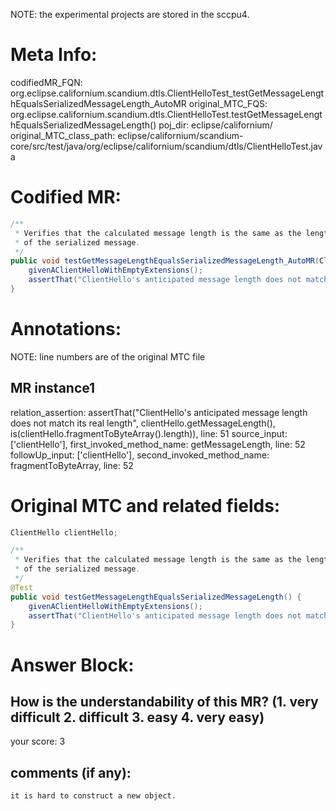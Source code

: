 NOTE: the experimental projects are stored in the sccpu4.

# Meta Info:
codifiedMR_FQN:
org.eclipse.californium.scandium.dtls.ClientHelloTest_testGetMessageLengthEqualsSerializedMessageLength_AutoMR
original_MTC_FQS:
org.eclipse.californium.scandium.dtls.ClientHelloTest.testGetMessageLengthEqualsSerializedMessageLength()
poj_dir:
eclipse/californium/
original_MTC_class_path:
eclipse/californium/scandium-core/src/test/java/org/eclipse/californium/scandium/dtls/ClientHelloTest.java

# Codified MR:
```java
/**
 * Verifies that the calculated message length is the same as the length
 * of the serialized message.
 */
public void testGetMessageLengthEqualsSerializedMessageLength_AutoMR(ClientHello clientHello) {
    givenAClientHelloWithEmptyExtensions();
    assertThat("ClientHello's anticipated message length does not match its real length", clientHello.getMessageLength(), is(clientHello.fragmentToByteArray().length));
}
```

# Annotations:
NOTE: line numbers are of the original MTC file
## MR instance1
relation_assertion: assertThat("ClientHello's anticipated message length does not match its real length", clientHello.getMessageLength(), is(clientHello.fragmentToByteArray().length)), line: 51 
source_input: ['clientHello'], first_invoked_method_name: getMessageLength, line: 52 
followUp_input: ['clientHello'], second_invoked_method_name: fragmentToByteArray, line: 52 


# Original MTC and related fields:
```java
ClientHello clientHello;

/**
 * Verifies that the calculated message length is the same as the length
 * of the serialized message.
 */
@Test
public void testGetMessageLengthEqualsSerializedMessageLength() {
    givenAClientHelloWithEmptyExtensions();
    assertThat("ClientHello's anticipated message length does not match its real length", clientHello.getMessageLength(), is(clientHello.fragmentToByteArray().length));
}

```


# Answer Block: 
## How is the understandability of this MR? (1. very difficult 2. difficult 3. easy 4. very easy)
your score: 3
 
## comments (if any): 
```txt
it is hard to construct a new object.
```